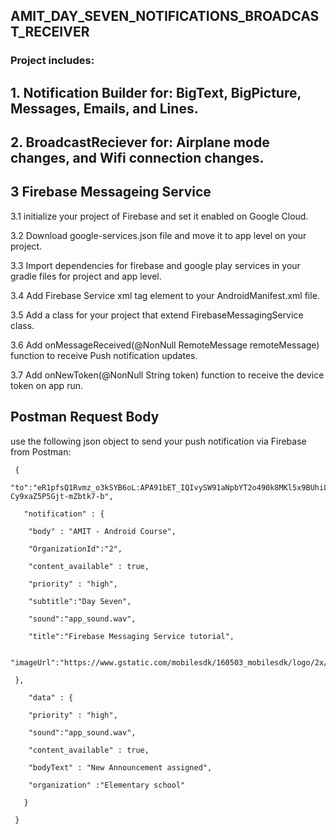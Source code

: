 ## AMIT_DAY_SEVEN_NOTIFICATIONS_BROADCAST_RECEIVER
### Project includes:
## 1. Notification Builder for: BigText, BigPicture, Messages, Emails, and Lines.
## 2. BroadcastReciever for: Airplane mode changes, and Wifi connection changes.

## 3 Firebase Messageing Service

3.1 initialize your project of Firebase and set it enabled on Google Cloud. 

3.2 Download google-services.json file and move it to app level on your project.

3.3 Import dependencies for firebase and google play services in your gradle files for project and app level.

3.4 Add Firebase Service xml tag element to your AndroidManifest.xml file.

3.5 Add a class for your project that extend FirebaseMessagingService class.

3.6 Add onMessageReceived(@NonNull RemoteMessage remoteMessage) function to receive Push notification updates.

3.7 Add onNewToken(@NonNull String token) function to receive the device token on app run.
## Postman Request Body
use the following json object to send your push notification via Firebase from Postman:

   
     {    
       "to":"eR1pfsQ1Rvmz_o3kSYB6oL:APA91bET_IQIvySW91aNpbYT2o490k8MKl5x9BUhiLhI3Zmws_8QMWnVEaAne5bNGw3vZiW2AE0l4av93RKSQ53bbrqNf4iDHzNCf7eecxyvSNV00vMVE_-Cy9xaZ5P5Gjt-mZbtk7-b", 
      
       "notification" : {
       
        "body" : "AMIT - Android Course",
        
        "OrganizationId":"2",
        
        "content_available" : true,
        
        "priority" : "high",
        
        "subtitle":"Day Seven",
        
        "sound":"app_sound.wav",
        
        "title":"Firebase Messaging Service tutorial",
        
        "imageUrl":"https://www.gstatic.com/mobilesdk/160503_mobilesdk/logo/2x/firebase_28dp.png"
        
     },
   
        "data" : {
        
        "priority" : "high",
        
        "sound":"app_sound.wav",
        
        "content_available" : true,
        
        "bodyText" : "New Announcement assigned",
        
        "organization" :"Elementary school"
        
       }
   
     }
